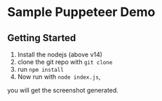 # Sample Puppeteer Demo

## Getting Started

1. Install the nodejs (above v14)
2. clone the git repo with `git clone `
3. run `npm install`
4. Now run with `node index.js`, 


you will get the screenshot generated.